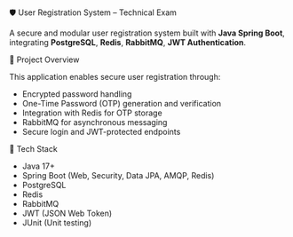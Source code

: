 🛡️ User Registration System – Technical Exam

A secure and modular user registration system built with **Java Spring Boot**, integrating **PostgreSQL**, **Redis**, **RabbitMQ**, **JWT Authentication**.

 📌 Project Overview

This application enables secure user registration through:
- Encrypted password handling
- One-Time Password (OTP) generation and verification
- Integration with Redis for OTP storage
- RabbitMQ for asynchronous messaging
- Secure login and JWT-protected endpoints


 🧱 Tech Stack

- Java 17+
- Spring Boot (Web, Security, Data JPA, AMQP, Redis)
- PostgreSQL
- Redis
- RabbitMQ
- JWT (JSON Web Token)
- JUnit (Unit testing)



